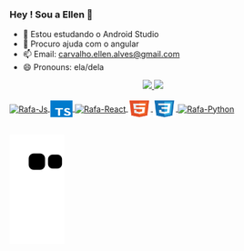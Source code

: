 ### Hey ! Sou a Ellen 👋

- 🌱 Estou estudando o Android Studio
- 🤔 Procuro ajuda com o angular 
- 📫 Email: carvalho.ellen.alves@gmail.com
- 😄 Pronouns: ela/dela

<div align="center">
  <a href="https://github.com/alvesellen">
  <img height="180em" src="https://github-readme-stats.vercel.app/api?username=alvesellen&show_icons=true&theme=light&include_all_commits=true&count_private=true"/>
  <img height="180em" src="https://github-readme-stats.vercel.app/api/top-langs/?username=alvesellen&layout=compact&langs_count=7&theme=light"/>
</div>
  
  <div style="display: inline_block"><br>
  <img align="center" alt="Rafa-Js" height="30" width="40" src="https://cdn.jsdelivr.net/gh/devicons/devicon/icons/angularjs/angularjs-original.svg">
  <img align="center" alt="Rafa-Ts" height="30" width="40" src="https://raw.githubusercontent.com/devicons/devicon/master/icons/typescript/typescript-plain.svg">
  <img align="center" alt="Rafa-React" height="30" width="40" src="https://cdn.jsdelivr.net/gh/devicons/devicon/icons/apache/apache-original.svg">
  <img align="center" alt="Rafa-HTML" height="30" width="40" src="https://raw.githubusercontent.com/devicons/devicon/master/icons/html5/html5-original.svg">
  <img align="center" alt="Rafa-CSS" height="30" width="40" src="https://raw.githubusercontent.com/devicons/devicon/master/icons/css3/css3-original.svg">
  <img align="center" alt="Rafa-Python" height="30" width="40" src="https://cdn.jsdelivr.net/gh/devicons/devicon/icons/bootstrap/bootstrap-original.svg">

##
    
  

 
 
  ![Snake animation](https://github.com/rafaballerini/rafaballerini/blob/output/github-contribution-grid-snake.svg)
 
